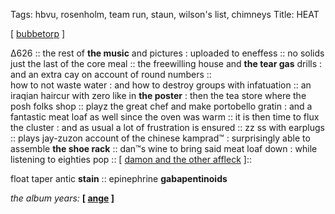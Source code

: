 Tags: hbvu, rosenholm, team run, staun, wilson's list, chimneys
Title: HEAT
  
[ [bubbetorp](https://maps.app.goo.gl/tmWuML7VxxgTQmax5) ]

∆626 :: 
the rest of **the music** and pictures : uploaded to eneffess :: 
no solids just the last of the core meal :: 
the freewilling house and **the tear gas** drills : and an extra cay on account of round numbers ::  
how to not waste water : and how to destroy groups with infatuation :: 
an iraqian haircur with zero like in **the poster** : then the tea store where the posh folks shop :: 
playz the great chef and make portobello gratin : and a fantastic meat loaf as well since the oven was warm :: 
it is then time to flux the cluster : and as usual a lot of frustration is ensured :: zz ss with earplugs :: 
plays jay-zuzon account of the chinese kamprad™ : surprisingly able to assemble **the shoe rack** :: dan™s wine to bring said meat loaf down : while listening to eighties pop :: 
[ [damon and the other affleck](https://www.imdb.com/title/tt24169886/?ref_=nv_sr_srsg_1_tt_7_nm_0_in_0_q_insti) ]:: 
  
float taper antic **stain** ::
epinephrine **gabapentinoids**  
  
_the album years:_ **[ [ange](https://rateyourmusic.com/release/album/ange/guet-apens/) ]**  
